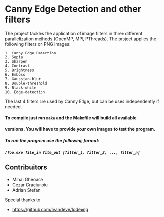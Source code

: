 # Canny Edge Detection and other filters

The project tackles the application of image filters in three different
parallelization methods (OpenMP, MPI, PThreads). The project applies the
following filters on PNG images:

    1. Canny Edge Detection
    2. Sepia
    3. Sharpen
    4. Contrast
    5. Brightness
    6. Emboss
    7. Gaussian-blur
    8. Double-threshold
    9. Black-white
    10. Edge-detection

The last 4 filters are used by Canny Edge, but can be used independently if
needed.

#### To compile just run `make` and the Makefile will build all available
#### versions. You will have to provide your own images to test the program.

##### To run the program use the following format:
##### `/foo.exe file_in file_out [filter_1, filter_2, ..., filter_n]`
## Contribuitors
* Mihai Gheoace
* Cezar Craciunoiu
* Adrian Stefan

Special thanks to:
 * https://github.com/lvandeve/lodepng
 
